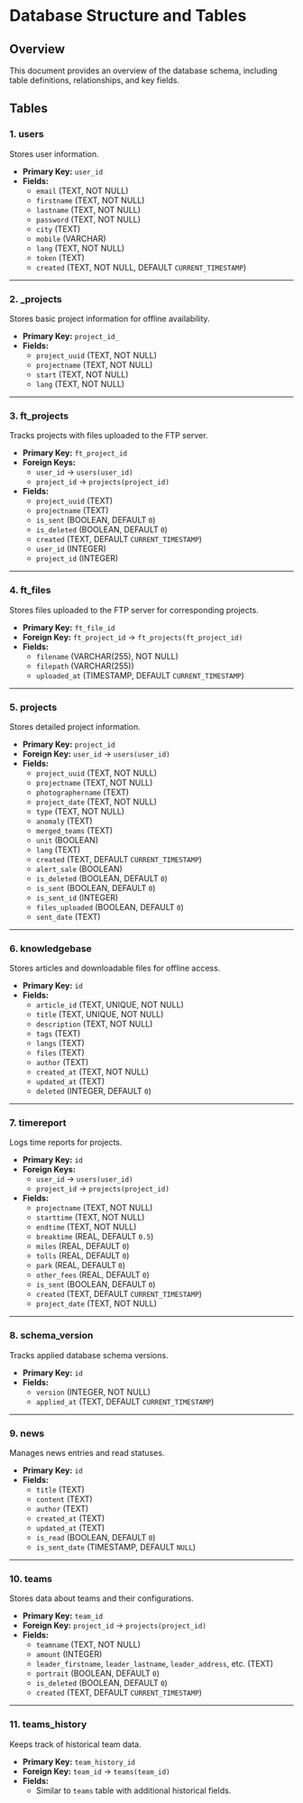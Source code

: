 # Database Structure and Tables

## Overview
This document provides an overview of the database schema, including table definitions, relationships, and key fields.

## Tables

### 1. **users**
Stores user information.

- **Primary Key:** `user_id`
- **Fields:**
  - `email` (TEXT, NOT NULL)
  - `firstname` (TEXT, NOT NULL)
  - `lastname` (TEXT, NOT NULL)
  - `password` (TEXT, NOT NULL)
  - `city` (TEXT)
  - `mobile` (VARCHAR)
  - `lang` (TEXT, NOT NULL)
  - `token` (TEXT)
  - `created` (TEXT, NOT NULL, DEFAULT `CURRENT_TIMESTAMP`)

---

### 2. **_projects**
Stores basic project information for offline availability.

- **Primary Key:** `project_id_`
- **Fields:**
  - `project_uuid` (TEXT, NOT NULL)
  - `projectname` (TEXT, NOT NULL)
  - `start` (TEXT, NOT NULL)
  - `lang` (TEXT, NOT NULL)

---

### 3. **ft_projects**
Tracks projects with files uploaded to the FTP server.

- **Primary Key:** `ft_project_id`
- **Foreign Keys:** 
  - `user_id` → `users(user_id)`
  - `project_id` → `projects(project_id)`
- **Fields:**
  - `project_uuid` (TEXT)
  - `projectname` (TEXT)
  - `is_sent` (BOOLEAN, DEFAULT `0`)
  - `is_deleted` (BOOLEAN, DEFAULT `0`)
  - `created` (TEXT, DEFAULT `CURRENT_TIMESTAMP`)
  - `user_id` (INTEGER)
  - `project_id` (INTEGER)

---

### 4. **ft_files**
Stores files uploaded to the FTP server for corresponding projects.

- **Primary Key:** `ft_file_id`
- **Foreign Key:** `ft_project_id` → `ft_projects(ft_project_id)`
- **Fields:**
  - `filename` (VARCHAR(255), NOT NULL)
  - `filepath` (VARCHAR(255))
  - `uploaded_at` (TIMESTAMP, DEFAULT `CURRENT_TIMESTAMP`)

---

### 5. **projects**
Stores detailed project information.

- **Primary Key:** `project_id`
- **Foreign Key:** `user_id` → `users(user_id)`
- **Fields:**
  - `project_uuid` (TEXT, NOT NULL)
  - `projectname` (TEXT, NOT NULL)
  - `photographername` (TEXT)
  - `project_date` (TEXT, NOT NULL)
  - `type` (TEXT, NOT NULL)
  - `anomaly` (TEXT)
  - `merged_teams` (TEXT)
  - `unit` (BOOLEAN)
  - `lang` (TEXT)
  - `created` (TEXT, DEFAULT `CURRENT_TIMESTAMP`)
  - `alert_sale` (BOOLEAN)
  - `is_deleted` (BOOLEAN, DEFAULT `0`)
  - `is_sent` (BOOLEAN, DEFAULT `0`)
  - `is_sent_id` (INTEGER)
  - `files_uploaded` (BOOLEAN, DEFAULT `0`)
  - `sent_date` (TEXT)

---

### 6. **knowledgebase**
Stores articles and downloadable files for offline access.

- **Primary Key:** `id`
- **Fields:**
  - `article_id` (TEXT, UNIQUE, NOT NULL)
  - `title` (TEXT, UNIQUE, NOT NULL)
  - `description` (TEXT, NOT NULL)
  - `tags` (TEXT)
  - `langs` (TEXT)
  - `files` (TEXT)
  - `author` (TEXT)
  - `created_at` (TEXT, NOT NULL)
  - `updated_at` (TEXT)
  - `deleted` (INTEGER, DEFAULT `0`)

---

### 7. **timereport**
Logs time reports for projects.

- **Primary Key:** `id`
- **Foreign Keys:**
  - `user_id` → `users(user_id)`
  - `project_id` → `projects(project_id)`
- **Fields:**
  - `projectname` (TEXT, NOT NULL)
  - `starttime` (TEXT, NOT NULL)
  - `endtime` (TEXT, NOT NULL)
  - `breaktime` (REAL, DEFAULT `0.5`)
  - `miles` (REAL, DEFAULT `0`)
  - `tolls` (REAL, DEFAULT `0`)
  - `park` (REAL, DEFAULT `0`)
  - `other_fees` (REAL, DEFAULT `0`)
  - `is_sent` (BOOLEAN, DEFAULT `0`)
  - `created` (TEXT, DEFAULT `CURRENT_TIMESTAMP`)
  - `project_date` (TEXT, NOT NULL)

---

### 8. **schema_version**
Tracks applied database schema versions.

- **Primary Key:** `id`
- **Fields:**
  - `version` (INTEGER, NOT NULL)
  - `applied_at` (TEXT, DEFAULT `CURRENT_TIMESTAMP`)

---

### 9. **news**
Manages news entries and read statuses.

- **Primary Key:** `id`
- **Fields:**
  - `title` (TEXT)
  - `content` (TEXT)
  - `author` (TEXT)
  - `created_at` (TEXT)
  - `updated_at` (TEXT)
  - `is_read` (BOOLEAN, DEFAULT `0`)
  - `is_sent_date` (TIMESTAMP, DEFAULT `NULL`)

---

### 10. **teams**
Stores data about teams and their configurations.

- **Primary Key:** `team_id`
- **Foreign Key:** `project_id` → `projects(project_id)`
- **Fields:**
  - `teamname` (TEXT, NOT NULL)
  - `amount` (INTEGER)
  - `leader_firstname`, `leader_lastname`, `leader_address`, etc. (TEXT)
  - `portrait` (BOOLEAN, DEFAULT `0`)
  - `is_deleted` (BOOLEAN, DEFAULT `0`)
  - `created` (TEXT, DEFAULT `CURRENT_TIMESTAMP`)

---

### 11. **teams_history**
Keeps track of historical team data.

- **Primary Key:** `team_history_id`
- **Foreign Key:** `team_id` → `teams(team_id)`
- **Fields:**
  - Similar to `teams` table with additional historical fields.
